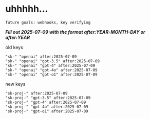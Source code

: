 # uhhhhh...

`future goals: webhooks, key verifying`



***Fill out 2025-07-09 with the format after:YEAR-MONTH-DAY or after:YEAR***

old keys
```
"sk-" "openai" after:2025-07-09
"sk-" "openai" "gpt-3.5" after:2025-07-09
"sk-" "openai" "gpt-4" after:2025-07-09
"sk-" "openai" "gpt-4o" after:2025-07-09
"sk-" "openai" "gpt-o1" after:2025-07-09
```

new keys
```
"sk-proj-" after:2025-07-09
"sk-proj-" "gpt-3.5" after:2025-07-09
"sk-proj-" "gpt-4" after:2025-07-09
"sk-proj-" "gpt-4o" after:2025-07-09
"sk-proj-" "gpt-o1" after:2025-07-09
```

